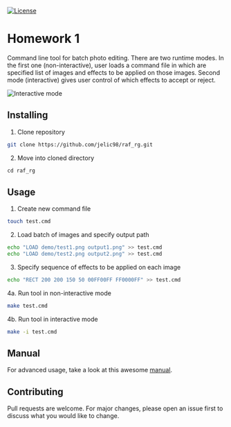 [![License](https://img.shields.io/badge/License-Apache%202.0-blue.svg)](https://opensource.org/licenses/Apache-2.0)

# Homework 1

Command line tool for batch photo editing. There are two runtime modes. In the first one (non-interactive), user loads a command file in which are specified list of images and effects to be applied on those images. Second mode (interactive) gives user control of which effects to accept or reject.

![Interactive mode](https://github.com/jelic98/raf_rg/blob/master/homework_1/demo/interactive.png)

## Installing

1. Clone repository

```bash
git clone https://github.com/jelic98/raf_rg.git
```

2. Move into cloned directory

```gradle
cd raf_rg
```

## Usage

1. Create new command file

```bash
touch test.cmd
```

2. Load batch of images and specify output path

```bash
echo "LOAD demo/test1.png output1.png" >> test.cmd
echo "LOAD demo/test2.png output2.png" >> test.cmd
```

3. Specify sequence of effects to be applied on each image

```bash
echo "RECT 200 200 150 50 00FF00FF FF0000FF" >> test.cmd
```

4a. Run tool in non-interactive mode

```bash
make test.cmd
```

4b. Run tool in interactive mode

```bash
make -i test.cmd
```

## Manual

For advanced usage, take a look at this awesome [manual](https://github.com/jelic98/raf_rg/blob/master/homework_1/MANUAL.md).

## Contributing

Pull requests are welcome. For major changes, please open an issue first to discuss what you would like to change.
